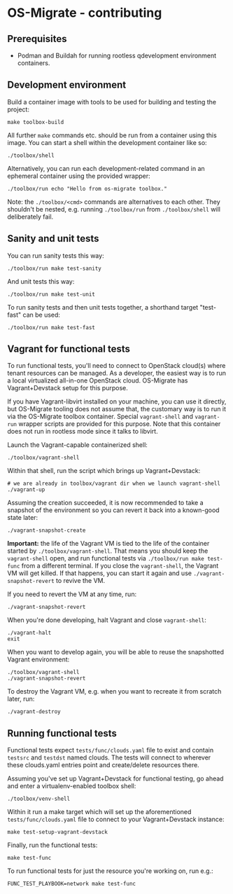 OS-Migrate - contributing
=========================

Prerequisites
-------------

* Podman and Buildah for running rootless qdevelopment environment
  containers.


Development environment
-----------------------

Build a container image with tools to be used for building and testing
the project:

    make toolbox-build

All further `make` commands etc. should be run from a container using
this image. You can start a shell within the development container
like so:

    ./toolbox/shell

Alternatively, you can run each development-related command in an
ephemeral container using the provided wrapper:

    ./toolbox/run echo "Hello from os-migrate toolbox."

Note: the `./toolbox/<cmd>` commands are alternatives to each
other. They shouldn't be nested, e.g. running `./toolbox/run` from
`./toolbox/shell` will deliberately fail.


Sanity and unit tests
---------------------

You can run sanity tests this way:

    ./toolbox/run make test-sanity

And unit tests this way:

    ./toolbox/run make test-unit

To run sanity tests and then unit tests together, a shorthand target
"test-fast" can be used:

    ./toolbox/run make test-fast


Vagrant for functional tests
----------------------------

To run functional tests, you'll need to connect to OpenStack cloud(s)
where tenant resources can be managed. As a developer, the easiest way
is to run a local virtualized all-in-one OpenStack cloud. OS-Migrate
has Vagrant+Devstack setup for this purpose.

If you have Vagrant-libvirt installed on your machine, you can use it
directly, but OS-Migrate tooling does not assume that, the customary
way is to run it via the OS-Migrate toolbox container. Special
`vagrant-shell` and `vagrant-run` wrapper scripts are provided for
this purpose. Note that this container does not run in rootless mode
since it talks to libvirt.

Launch the Vagrant-capable containerized shell:

    ./toolbox/vagrant-shell

Within that shell, run the script which brings up Vagrant+Devstack:

    # we are already in toolbox/vagrant dir when we launch vagrant-shell
    ./vagrant-up

Assuming the creation succeeded, it is now recommended to take a
snapshot of the environment so you can revert it back into a
known-good state later:

    ./vagrant-snapshot-create

**Important:** the life of the Vagrant VM is tied to the life of the
container started by `./toolbox/vagrant-shell`. That means you should
keep the `vagrant-shell` open, and run functional tests via
`./toolbox/run make test-func` from a different terminal. If you close
the `vagrant-shell`, the Vagrant VM will get killed. If that happens,
you can start it again and use `./vagrant-snapshot-revert` to revive
the VM.

If you need to revert the VM at any time, run:

    ./vagrant-snapshot-revert

When you're done developing, halt Vagrant and close `vagrant-shell`:

    ./vagrant-halt
    exit

When you want to develop again, you will be able to reuse the
snapshotted Vagrant environment:

    ./toolbox/vagrant-shell
    ./vagrant-snapshot-revert

To destroy the Vagrant VM, e.g. when you want to recreate it from
scratch later, run:

    ./vagrant-destroy


Running functional tests
------------------------

Functional tests expect `tests/func/clouds.yaml` file to exist and
contain `testsrc` and `testdst` named clouds. The tests will connect
to wherever these clouds.yaml entries point and create/delete
resources there.

Assuming you've set up Vagrant+Devstack for functional testing, go
ahead and enter a virtualenv-enabled toolbox shell:

    ./toolbox/venv-shell

Within it run a make target which will set up the aforementioned
`tests/func/clouds.yaml` file to connect to your Vagrant+Devstack
instance:

    make test-setup-vagrant-devstack

Finally, run the functional tests:

    make test-func

To run functional tests for just the resource you're working on, run
e.g.:

    FUNC_TEST_PLAYBOOK=network make test-func
